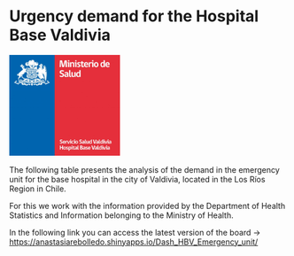 # Urgency demand for the Hospital Base Valdivia

<img src="img/Logo_Hospital_Base_Valdivia.jpg" width="200"/>

The following table presents the analysis of the demand in the emergency unit for the base hospital in the city of Valdivia, located in the Los Ríos Region in Chile.

For this we work with the information provided by the Department of Health Statistics and Information belonging to the Ministry of Health.

In the following link you can access the latest version of the board -> https://anastasiarebolledo.shinyapps.io/Dash_HBV_Emergency_unit/
